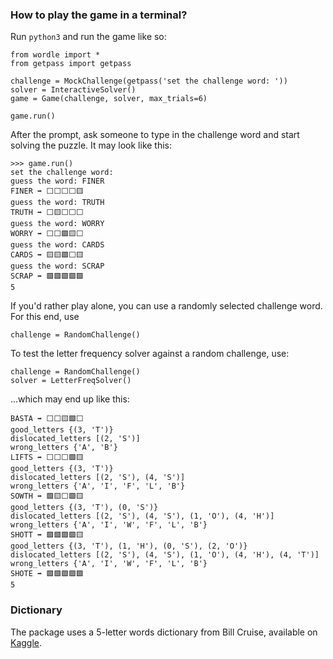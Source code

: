 ### How to play the game in a terminal?

Run `python3` and run the game like so:

```
from wordle import *
from getpass import getpass

challenge = MockChallenge(getpass('set the challenge word: '))
solver = InteractiveSolver()
game = Game(challenge, solver, max_trials=6)

game.run()
```

After the prompt, ask someone to type in the challenge word and start solving the puzzle.
It may look like this:

```
>>> game.run()
set the challenge word:
guess the word: FINER
FINER ➡️ ⬜️⬜️⬜️⬜️🟨
guess the word: TRUTH
TRUTH ➡️ ⬜️🟨⬜️⬜️⬜️
guess the word: WORRY
WORRY ➡️ ⬜️⬜️🟩🟨⬜️
guess the word: CARDS
CARDS ➡️ 🟨🟨🟩⬜️🟨
guess the word: SCRAP
SCRAP ➡️ 🟩🟩🟩🟩🟩
5
```

If you'd rather play alone, you can use a randomly selected challenge word.
For this end, use

```
challenge = RandomChallenge()
```

To test the letter frequency solver against a random challenge, use:

```
challenge = RandomChallenge()
solver = LetterFreqSolver()
```

...which may end up like this:

```
BASTA ➡️ ⬜⬜🟨🟩⬜
good_letters {(3, 'T')}
dislocated_letters [(2, 'S')]
wrong_letters {'A', 'B'}
LIFTS ➡️ ⬜⬜⬜🟩🟨
good_letters {(3, 'T')}
dislocated_letters [(2, 'S'), (4, 'S')]
wrong_letters {'A', 'I', 'F', 'L', 'B'}
SOWTH ➡️ 🟩🟨⬜🟩🟨
good_letters {(3, 'T'), (0, 'S')}
dislocated_letters [(2, 'S'), (4, 'S'), (1, 'O'), (4, 'H')]
wrong_letters {'A', 'I', 'W', 'F', 'L', 'B'}
SHOTT ➡️ 🟩🟩🟩🟩🟨
good_letters {(3, 'T'), (1, 'H'), (0, 'S'), (2, 'O')}
dislocated_letters [(2, 'S'), (4, 'S'), (1, 'O'), (4, 'H'), (4, 'T')]
wrong_letters {'A', 'I', 'W', 'F', 'L', 'B'}
SHOTE ➡️ 🟩🟩🟩🟩🟩
5
```

### Dictionary

The package uses a 5-letter words dictionary from Bill Cruise, available on
[Kaggle](https://www.kaggle.com/datasets/bcruise/wordle-valid-words).
